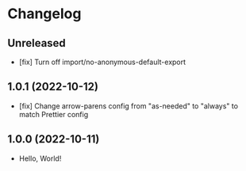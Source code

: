 # Changelog

## Unreleased

- [fix] Turn off import/no-anonymous-default-export

## 1.0.1 (2022-10-12)

- [fix] Change arrow-parens config from "as-needed" to "always" to match Prettier config

## 1.0.0 (2022-10-11)

- Hello, World!
